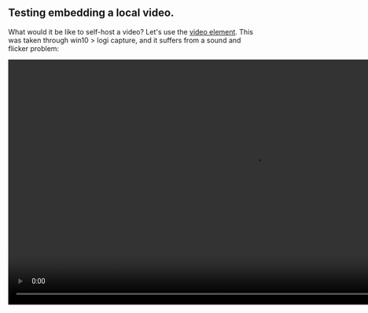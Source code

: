 ## Testing embedding a local video.

What would it be like to self-host a video?
Let's use the [video element](https://developer.mozilla.org/en-US/docs/Web/HTML/Element/video).
This was taken through win10 > logi capture, and it suffers from a sound and flicker problem:

<video controls height="500px" width="1000px">
  <source src="vids/2022-11-13_21-49-56.mp4" type="video/mp4" />
  <p>
    Your browser doesn't support HTML video. Here is a
    <a href="vids/2022-11-13_21-49-56.mp4">link to the video</a> instead.
  </p>
</video>
